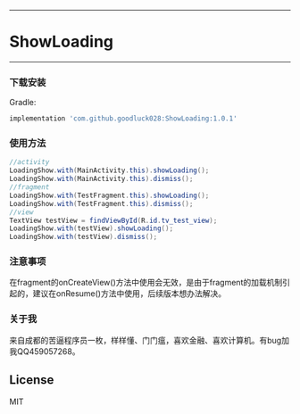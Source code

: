 ---
# ShowLoading
-------------

### 下载安装
Gradle:
```groovy
implementation 'com.github.goodluck028:ShowLoading:1.0.1'
```

### 使用方法
```java
//activity
LoadingShow.with(MainActivity.this).showLoading();
LoadingShow.with(MainActivity.this).dismiss();
//fragment
LoadingShow.with(TestFragment.this).showLoading();
LoadingShow.with(TestFragment.this).dismiss();
//view
TextView testView = findViewById(R.id.tv_test_view);
LoadingShow.with(testView).showLoading();
LoadingShow.with(testView).dismiss();
```

### 注意事项
在fragment的onCreateView()方法中使用会无效，是由于fragment的加载机制引起的，建议在onResume()方法中使用，后续版本想办法解决。

### 关于我
来自成都的苦逼程序员一枚，样样懂、门门瘟，喜欢金融、喜欢计算机。有bug加我QQ459057268。

## License
MIT